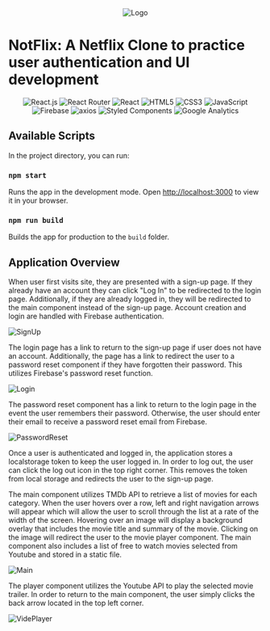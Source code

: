 <div align="center">
  <img src="https://user-images.githubusercontent.com/102747919/225429659-285576fc-ff1d-4a11-a95f-fcf9f4a8de88.png" alt="Logo"/>
 </div>
 
# NotFlix: A Netflix Clone to practice user authentication and UI development

<div align="center">
<img src="https://img.shields.io/badge/React-20232A?style=for-the-badge&logo=react&logoColor=61DAFB" alt="React.js"/>
<img src="https://img.shields.io/badge/React_Router-CA4245?style=for-the-badge&logo=react-router&logoColor=white" alt="React Router"/>
<img src="https://img.shields.io/badge/React-61DAFB?style=for-the-badge&logo=react&logoColor=white" alt="React" />
<img src="https://img.shields.io/badge/HTML5-E34F26?style=for-the-badge&logo=html5&logoColor=white" alt="HTML5"/>
<img src="https://img.shields.io/badge/CSS3-1572B6?style=for-the-badge&logo=css3&logoColor=white" alt="CSS3"/>
<img src="https://img.shields.io/badge/JavaScript-323330?style=for-the-badge&logo=javascript&logoColor=F7DF1E" alt="JavaScript"/>
<img src="https://img.shields.io/badge/Firebase-FFCA28?style=for-the-badge&logo=firebase&logoColor=black" alt="Firebase"/>
<img alt="axios" src="https://img.shields.io/badge/-axios-000000?style=for-the-badge&logo=axios&logoColor=white"/>
<img src="https://img.shields.io/badge/Styled%20Components-DB7093?style=for-the-badge&logo=styled-components&logoColor=white" alt="Styled Components" />
<img alt="Google Analytics" src="https://img.shields.io/badge/-Google%20Analytics-E37400?style=for-the-badge&logo=google-analytics&logoColor=white"/>
</div>

## Available Scripts

In the project directory, you can run:

### `npm start`

Runs the app in the development mode.
Open [http://localhost:3000](http://localhost:3000) to view it in your browser.

### `npm run build`

Builds the app for production to the `build` folder.

## Application Overview

When user first visits site, they are presented with a sign-up page. If they already have an account they can click "Log In" to be redirected to the login page. Additionally, if they are already logged in, they will be redirected to the main component instead of the sign-up page. Account creation and login are handled with Firebase authentication.

![SignUp](https://user-images.githubusercontent.com/102747919/225429411-2644f163-2e19-4675-a8be-f61356544a28.png)

The login page has a link to return to the sign-up page if user does not have an account. Additionally, the page has a link to redirect the user to a password reset component if they have forgotten their password. This utilizes Firebase's password reset function.

![Login](https://user-images.githubusercontent.com/102747919/225429462-d20d4976-d14d-4e8f-9366-411afa7891dc.png)

The password reset component has a link to return to the login page in the event the user remembers their password. Otherwise, the user should enter their email to receive a password reset email from Firebase.

![PasswordReset](https://user-images.githubusercontent.com/102747919/225429489-c893234b-6ae4-4757-a471-5763c0f28ebf.png)

Once a user is authenticated and logged in, the application stores a localstorage token to keep the user logged in. In order to log out, the user can click the log out icon in the top right corner. This removes the token from local storage and redirects the user to the sign-up page.

The main component utilizes TMDb API to retrieve a list of movies for each category. When the user hovers over a row, left and right navigation arrows will appear which will allow the user to scroll through the list at a rate of the width of the screen. Hovering over an image will display a background overlay that includes the movie title and summary of the movie. Clicking on the image will redirect the user to the movie player component. The main component also includes a list of free to watch movies selected from Youtube and stored in a static file.

![Main](https://user-images.githubusercontent.com/102747919/225429512-0248558c-d42a-440b-b124-e9594d437328.png)

The player component utilizes the Youtube API to play the selected movie trailer. In order to return to the main component, the user simply clicks the back arrow located in the top left corner.

![VidePlayer](https://user-images.githubusercontent.com/102747919/225429593-752a9066-4785-4678-9f66-265436907aa4.png)
